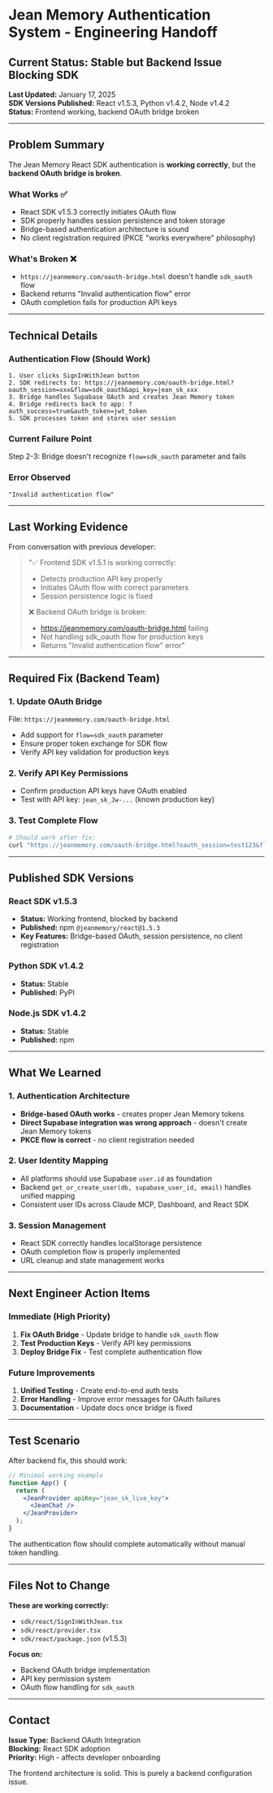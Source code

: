 # Jean Memory Authentication System - Engineering Handoff

## Current Status: Stable but Backend Issue Blocking SDK

**Last Updated:** January 17, 2025  
**SDK Versions Published:** React v1.5.3, Python v1.4.2, Node v1.4.2  
**Status:** Frontend working, backend OAuth bridge broken

---

## Problem Summary

The Jean Memory React SDK authentication is **working correctly**, but the **backend OAuth bridge is broken**.

### What Works ✅
- React SDK v1.5.3 correctly initiates OAuth flow
- SDK properly handles session persistence and token storage
- Bridge-based authentication architecture is sound
- No client registration required (PKCE "works everywhere" philosophy)

### What's Broken ❌
- `https://jeanmemory.com/oauth-bridge.html` doesn't handle `sdk_oauth` flow
- Backend returns "Invalid authentication flow" error
- OAuth completion fails for production API keys

---

## Technical Details

### Authentication Flow (Should Work)
```
1. User clicks SignInWithJean button
2. SDK redirects to: https://jeanmemory.com/oauth-bridge.html?oauth_session=xxx&flow=sdk_oauth&api_key=jean_sk_xxx
3. Bridge handles Supabase OAuth and creates Jean Memory token
4. Bridge redirects back to app: ?auth_success=true&auth_token=jwt_token
5. SDK processes token and stores user session
```

### Current Failure Point
Step 2-3: Bridge doesn't recognize `flow=sdk_oauth` parameter and fails

### Error Observed
```
"Invalid authentication flow"
```

---

## Last Working Evidence

From conversation with previous developer:
> "✅ Frontend SDK v1.5.1 is working correctly:
> - Detects production API key properly  
> - Initiates OAuth flow with correct parameters
> - Session persistence logic is fixed
> 
> ❌ Backend OAuth bridge is broken:
> - https://jeanmemory.com/oauth-bridge.html failing
> - Not handling sdk_oauth flow for production keys
> - Returns "Invalid authentication flow" error"

---

## Required Fix (Backend Team)

### 1. Update OAuth Bridge
File: `https://jeanmemory.com/oauth-bridge.html`
- Add support for `flow=sdk_oauth` parameter
- Ensure proper token exchange for SDK flow
- Verify API key validation for production keys

### 2. Verify API Key Permissions
- Confirm production API keys have OAuth enabled
- Test with API key: `jean_sk_Jw-...` (known production key)

### 3. Test Complete Flow
```bash
# Should work after fix:
curl "https://jeanmemory.com/oauth-bridge.html?oauth_session=test123&flow=sdk_oauth&api_key=jean_sk_test_123"
```

---

## Published SDK Versions

### React SDK v1.5.3
- **Status:** Working frontend, blocked by backend
- **Published:** npm `@jeanmemory/react@1.5.3`
- **Key Features:** Bridge-based OAuth, session persistence, no client registration

### Python SDK v1.4.2  
- **Status:** Stable
- **Published:** PyPI

### Node.js SDK v1.4.2
- **Status:** Stable  
- **Published:** npm

---

## What We Learned

### 1. Authentication Architecture
- **Bridge-based OAuth works** - creates proper Jean Memory tokens
- **Direct Supabase integration was wrong approach** - doesn't create Jean Memory tokens
- **PKCE flow is correct** - no client registration needed

### 2. User Identity Mapping
- All platforms should use Supabase `user.id` as foundation
- Backend `get_or_create_user(db, supabase_user_id, email)` handles unified mapping
- Consistent user IDs across Claude MCP, Dashboard, and React SDK

### 3. Session Management
- React SDK correctly handles localStorage persistence
- OAuth completion flow is properly implemented
- URL cleanup and state management works

---

## Next Engineer Action Items

### Immediate (High Priority)
1. **Fix OAuth Bridge** - Update bridge to handle `sdk_oauth` flow
2. **Test Production Keys** - Verify API key permissions
3. **Deploy Bridge Fix** - Test complete authentication flow

### Future Improvements  
1. **Unified Testing** - Create end-to-end auth tests
2. **Error Handling** - Improve error messages for OAuth failures
3. **Documentation** - Update docs once bridge is fixed

---

## Test Scenario

After backend fix, this should work:

```jsx
// Minimal working example
function App() {
  return (
    <JeanProvider apiKey="jean_sk_live_key">
      <JeanChat />
    </JeanProvider>
  );
}
```

The authentication flow should complete automatically without manual token handling.

---

## Files Not to Change

**These are working correctly:**
- `sdk/react/SignInWithJean.tsx` 
- `sdk/react/provider.tsx`
- `sdk/react/package.json` (v1.5.3)

**Focus on:**
- Backend OAuth bridge implementation
- API key permission system
- OAuth flow handling for `sdk_oauth`

---

## Contact

**Issue Type:** Backend OAuth Integration  
**Blocking:** React SDK adoption  
**Priority:** High - affects developer onboarding

The frontend architecture is solid. This is purely a backend configuration issue.